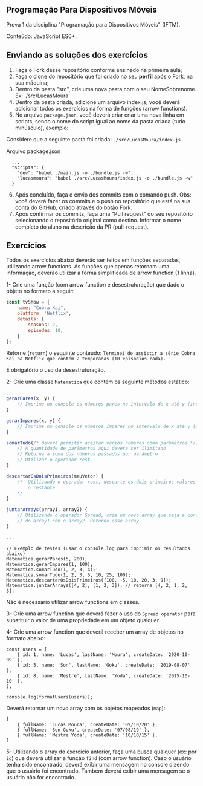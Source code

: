 ## Programação Para Dispositivos Móveis

Prova 1 da disciplina "Programação para Dispositivos Móveis" (IFTM).

Conteúdo: JavaScript ES6+.

## Enviando as soluções dos exercícios

1. Faça o Fork desse repositório conforme ensinado na primeira aula;
2. Faça o clone do repositório que foi criado no seu **perfil** após o Fork, na sua máquina;
3. Dentro da pasta "src", crie uma nova pasta com o seu NomeSobrenome. Ex: ./src/LucasMoura
4. Dentro da pasta criada,  adicione um arquivo index.js, você deverá adicionar todos os exercícios na forma de funções (arrow functions).
5. No arquivo `package.json`, você deverá criar criar uma nova linha em scripts, sendo o nome do script igual ao nome da pasta criada (tudo minúsculo), exemplo:

Considere que a seguinte pasta foi criada:
`./src/LucasMoura/index.js`

Arquivo package.json
```
  ...
  "scripts": {
    "dev": "babel ./main.js -o ./bundle.js -w",
    "lucasmoura": "babel ./src/LucasMoura/index.js -o ./bundle.js -w"
  }
```


6. Após concluído, faça o envio dos commits com o comando push. 
Obs: você deverá fazer os commits e o push no repositório que está na sua conta do GitHub, criado através do botão Fork.
7. Após confirmar os commits, faça uma "Pull request" do seu repositório selecionando o repositório original como destino. Informar o nome completo do aluno na descrição da PR (pull-request).

## Exercícios
Todos os exercícios abaixo deverão ser feitos em funções separadas, utilizando arrow functions. As funções que apenas retornam uma informação, deverão utilizar a forma simplificada de arrow function (1 linha).

1- Crie uma função (com arrow function e desestruturação) que dado o objeto no formato a seguir:
```javascript
const tvShow = {
	name: "Cobra Kai",
	platform: 'Netflix',
	details: {
	    seasons: 2,
	    episodes: 10,
	}
};
```

Retorne (`return`) o seguinte conteúdo:
`Terminei de assistir a série Cobra Kai na Netflix que contém 2 temporadas (10 episódios cada).`

É obrigatório o uso de desestruturação.

2- Crie uma classe `Matematica` que contém os seguinte métodos estático:

```javascript
...
gerarPares(x, y) {
    // Imprime no console os números pares no intervalo de x até y (incluindo eles)
}

gerarImpares(x, y) {
    // Imprime no console os números ímpares no intervalo de x até y (incluindo eles)
}

somarTudo(/* deverá permitir aceitar vários números como parâmetros */) {
    // A quantidade de parâmetros aqui deverá ser ilimitado
    // Returna a soma dos números passados por parâmetro
    // Utilizar o operador rest
}

descartarOsDoisPrimeiros(meuVetor) {
    /*  Utilizando o operador rest, descarte os dois primeiros valores e retorne 
        o restante.
    */
}

juntarArrays(array1, array2) {
    // Utilizando o operador Spread, crie um novo array que seja a concatenação
    // do array1 com o array2. Retorne esse array.
}

...
```

```
// Exemplo de testes (usar o console.log para imprimir os resultados abaixo)
Matematica.gerarPares(5, 200);
Matematica.gerarImpares(1, 100);
Matematica.somarTudo(1, 2, 3, 4);'
Matematica.somarTudo(1, 2, 3, 5, 10, 25, 100);
Matematica.descartarOsDoisPrimeiros([100, -5, 10, 20, 3, 9]);
Matematica.juntarArrays([4, 2], [1, 2, 3]); // retorna [4, 2, 1, 2, 3];
```

Não é necessário utilizar arrow functions em classes.

3- Crie uma arrow function que deverá fazer o uso do `Spread operator` para substituir o valor de uma propriedade em um objeto qualquer.


4- Crie uma arrow function que deverá receber um array de objetos no formato abaixo:
```
const users = [
    { id: 1, name: 'Lucas', lastName: 'Moura', createDate: '2020-10-09' },
    { id: 5, name: 'Son', lastName: 'Goku', createDate: '2019-08-07' },
    { id: 8, name: 'Mestre', lastName: 'Yoda', createDate: '2015-10-10' },
];

console.log(formatUsers(users));
```

Deverá retornar um novo array com os objetos mapeados (`map`):
```
[
    { fullName: 'Lucas Moura', createDate: '09/10/20' },
    { fullName: 'Son Goku', createDate: '07/08/19' },
    { fullName: 'Mestre Yoda', createDate: '10/10/15' },
]
```

5- Utilizando o array do exercício anterior, faça uma busca qualquer (ex: por `id`) que deverá utilizar a função `find` (com arrow function). Caso o usuário tenha sido encontrado, deverá exibir uma mensagem no console dizendo que o usuário foi encontrado. Também deverá exibir uma mensagem se o usuário não for encontrado. 

